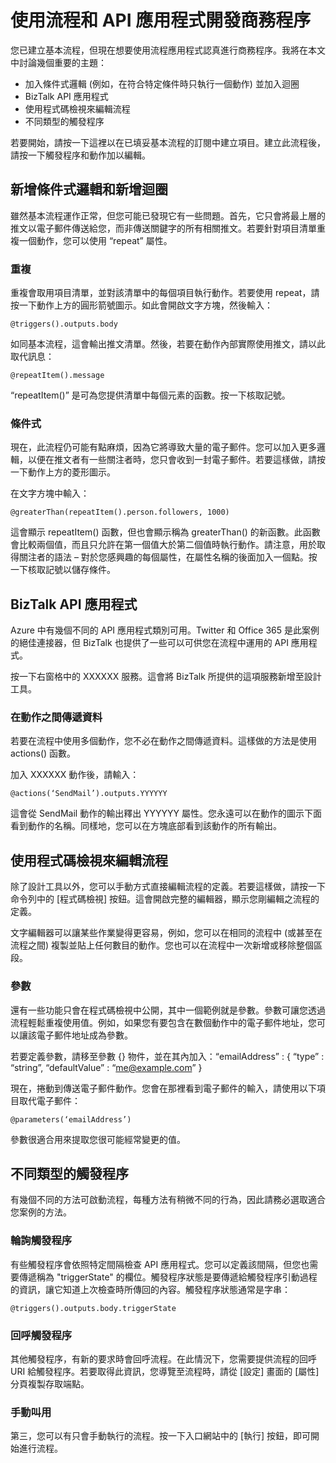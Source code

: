<properties 
	pageTitle="建立商務程序" 
	description="建立商務程序" 
	authors="stepsic-microsoft-com" 
	manager="dwrede" 
	editor="" 
	services="app-service-logic" 
	documentationCenter=""/>



<tags
	ms.service="app-service-logic"
	ms.workload="web"
	ms.tgt_pltfrm="na"
	ms.devlang="na"
	ms.topic="article"
	ms.date="02/24/2015"
	ms.author="stepsic"/>

# 使用流程和 API 應用程式開發商務程序

您已建立基本流程，但現在想要使用流程應用程式認真進行商務程序。我將在本文中討論幾個重要的主題：

- 加入條件式邏輯 (例如，在符合特定條件時只執行一個動作) 並加入迴圈
- BizTalk API 應用程式
- 使用程式碼檢視來編輯流程
- 不同類型的觸發程序

若要開始，請按一下這裡以在已填妥基本流程的訂閱中建立項目。建立此流程後，請按一下觸發程序和動作加以編輯。

## 新增條件式邏輯和新增迴圈

雖然基本流程運作正常，但您可能已發現它有一些問題。首先，它只會將最上層的推文以電子郵件傳送給您，而非傳送關鍵字的所有相關推文。若要針對項目清單重複一個動作，您可以使用 “repeat” 屬性。

### 重複

重複會取用項目清單，並對該清單中的每個項目執行動作。若要使用 repeat，請按一下動作上方的圓形箭號圖示。如此會開啟文字方塊，然後輸入：

    @triggers().outputs.body

如同基本流程，這會輸出推文清單。然後，若要在動作內部實際使用推文，請以此取代訊息：

    @repeatItem().message

“repeatItem()” 是可為您提供清單中每個元素的函數。按一下核取記號。

### 條件式

現在，此流程仍可能有點麻煩，因為它將導致大量的電子郵件。您可以加入更多邏輯，以便在推文者有一些關注者時，您只會收到一封電子郵件。若要這樣做，請按一下動作上方的菱形圖示。

在文字方塊中輸入：

    @greaterThan(repeatItem().person.followers, 1000)

這會顯示 repeatItem() 函數，但也會顯示稱為 greaterThan() 的新函數。此函數會比較兩個值，而且只允許在第一個值大於第二個值時執行動作。請注意，用於取得關注者的語法 – 對於您感興趣的每個屬性，在屬性名稱的後面加入一個點。按一下核取記號以儲存條件。

## BizTalk API 應用程式

Azure 中有幾個不同的 API 應用程式類別可用。Twitter 和 Office 365 是此案例的絕佳連接器，但 BizTalk 也提供了一些可以可供您在流程中運用的 API 應用程式。

按一下右窗格中的 XXXXXX 服務。這會將 BizTalk 所提供的這項服務新增至設計工具。

### 在動作之間傳遞資料

若要在流程中使用多個動作，您不必在動作之間傳遞資料。這樣做的方法是使用 actions() 函數。

加入 XXXXXX 動作後，請輸入：

    @actions(‘SendMail’).outputs.YYYYYY

這會從 SendMail 動作的輸出釋出 YYYYYY 屬性。您永遠可以在動作的圖示下面看到動作的名稱。同樣地，您可以在方塊底部看到該動作的所有輸出。

## 使用程式碼檢視來編輯流程

除了設計工具以外，您可以手動方式直接編輯流程的定義。若要這樣做，請按一下命令列中的 [程式碼檢視] 按鈕。這會開啟完整的編輯器，顯示您剛編輯之流程的定義。

文字編輯器可以讓某些作業變得更容易，例如，您可以在相同的流程中 (或甚至在流程之間) 複製並貼上任何數目的動作。您也可以在流程中一次新增或移除整個區段。

### 參數

還有一些功能只會在程式碼檢視中公開，其中一個範例就是參數。參數可讓您透過流程輕鬆重複使用值。例如，如果您有要包含在數個動作中的電子郵件地址，您可以讓該電子郵件地址成為參數。

若要定義參數，請移至參數 {} 物件，並在其內加入：“emailAddress” : { “type” : “string”, “defaultValue” : “me@example.com” }

現在，捲動到傳送電子郵件動作。您會在那裡看到電子郵件的輸入，請使用以下項目取代電子郵件：

    @parameters(‘emailAddress’)

參數很適合用來提取您很可能經常變更的值。

## 不同類型的觸發程序

有幾個不同的方法可啟動流程，每種方法有稍微不同的行為，因此請務必選取適合您案例的方法。

### 輪詢觸發程序

有些觸發程序會依照特定間隔檢查 API 應用程式。您可以定義該間隔，但您也需要傳遞稱為 "triggerState" 的欄位。觸發程序狀態是要傳遞給觸發程序引動過程的資訊，讓它知道上次檢查時所傳回的內容。觸發程序狀態通常是字串：

    @triggers().outputs.body.triggerState

### 回呼觸發程序

其他觸發程序，有新的要求時會回呼流程。在此情況下，您需要提供流程的回呼 URI 給觸發程序。若要取得此資訊，您導覽至流程時，請從 [設定] 畫面的 [屬性] 分頁複製存取端點。

### 手動叫用

第三，您可以有只會手動執行的流程。按一下入口網站中的 [執行] 按鈕，即可開始進行流程。

<!--HONumber=54-->